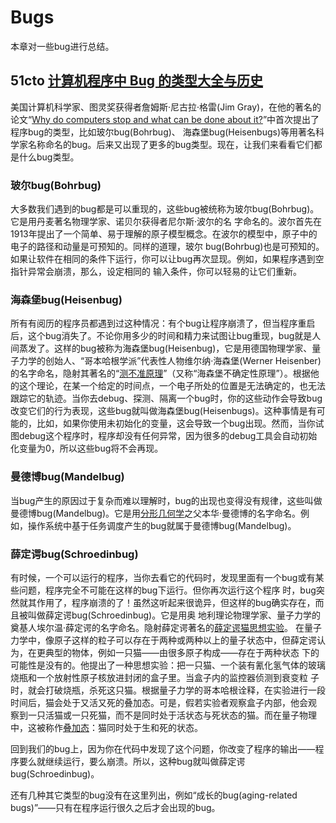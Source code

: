 # Bugs

本章对一些bug进行总结。

## 51cto [计算机程序中 Bug 的类型大全与历史](https://mobile.51cto.com/comment-455507.htm)

美国计算机科学家、图灵奖获得者詹姆斯·尼古拉·格雷(Jim Gray)，在他的著名的论文“[Why do computers stop and what can be done about it?](http://www.hpl.hp.com/techreports/tandem/TR-85.7.pdf)”中首次提出了程序bug的类型，比如玻尔bug(Bohrbug)、 海森堡bug(Heisenbugs)等用著名科学家名称命名的bug。后来又出现了更多的bug类型。现在，让我们来看看它们都是什么bug类型。

### 玻尔bug(Bohrbug)

大多数我们遇到的bug都是可以重现的，这些bug被统称为玻尔bug(Bohrbug)。它是用丹麦著名物理学家、诺贝尔获得者尼尔斯·波尔的名 字命名的。波尔首先在1913年提出了一个简单、易于理解的原子模型概念。在波尔的模型中，原子中的电子的路径和动量是可预知的。同样的道理，玻尔 bug(Bohrbug)也是可预知的。如果让软件在相同的条件下运行，你可以让bug再次显现。例如，如果程序遇到空指针异常会崩溃，那么，设定相同的 输入条件，你可以轻易的让它们重新。

### 海森堡bug(Heisenbug)

所有有阅历的程序员都遇到过这种情况：有个bug让程序崩溃了，但当程序重启后，这个bug消失了。不论你用多少的时间和精力来试图让bug重现，bug就是人间蒸发了。这样的bug被称为海森堡bug(Heisenbug)，它是用德国物理学家、量子力学的创始人、“哥本哈根学派”代表性人物维尔纳·海森堡(Werner Heisenber)的名字命名，隐射其著名的“[测不准原理](http://zh.wikipedia.org/wiki/測不準原理)”（又称“海森堡不确定性原理”）。根据他的这个理论，在某一个给定的时间点，一个电子所处的位置是无法确定的，也无法跟踪它的轨迹。当你去debug、探测、隔离一个bug时，你的这些动作会导致bug改变它们的行为表现，这些bug就叫做海森堡bug(Heisenbugs)。这种事情是有可能的，比如，如果你使用未初始化的变量，这会导致一个bug出现。然而，当你试图debug这个程序时，程序却没有任何异常，因为很多的debug工具会自动初始化变量为0，所以这些bug将不会再现。

### 曼德博bug(Mandelbug)

当bug产生的原因过于复杂而难以理解时，bug的出现也变得没有规律，这些叫做曼德博bug(Mandelbug)。它是用[分形几何学](http://zh.wikipedia.org/wiki/分形几何)之父本华·曼德博的名字命名。例如，操作系统中基于任务调度产生的bug就属于曼德博bug(Mandelbug)。

### 薛定谔bug(Schroedinbug)

有时候，一个可以运行的程序，当你去看它的代码时，发现里面有一个bug或有某些问题，程序完全不可能在这样的bug下运行。但你再次运行这个程序 时，bug突然就其作用了，程序崩溃的了！虽然这听起来很诡异，但这样的bug确实存在，而且被叫做薛定谔bug(Schroedinbug)。它是用奥 地利理论物理学家、量子力学的奠基人埃尔温·薛定谔的名字命名。隐射薛定谔著名的[薛定谔猫思想实验](http://zh.wikipedia.org/wiki/薛定谔猫)。 在量子力学中，像原子这样的粒子可以存在于两种或两种以上的量子状态中，但薛定谔认为，在更典型的物体，例如一只猫——由很多原子构成——存在于两种状态 下的可能性是没有的。他提出了一种思想实验：把一只猫、一个装有氰化氢气体的玻璃烧瓶和一个放射性原子核放进封闭的盒子里。当盒子内的监控器侦测到衰变粒 子时，就会打破烧瓶，杀死这只猫。根据量子力学的哥本哈根诠释，在实验进行一段时间后，猫会处于又活又死的叠加态。可是，假若实验者观察盒子内部，他会观 察到一只活猫或一只死猫，而不是同时处于活状态与死状态的猫。而在量子物理中，这被称作[叠加态](http://zh.wikipedia.org/wiki/量子疊加)：猫同时处于生和死的状态。

回到我们的bug上，因为你在代码中发现了这个问题，你改变了程序的输出——程序要么就继续运行，要么崩溃。所以，这种bug就叫做薛定谔bug(Schroedinbug)。

还有几种其它类型的bug没有在这里列出，例如“成长的bug(aging-related bugs)”——只有在程序运行很久之后才会出现的bug。